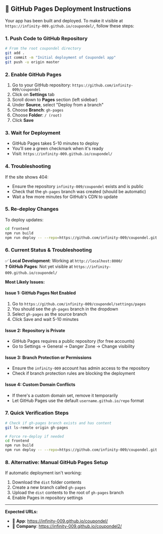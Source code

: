 ## 🚀 GitHub Pages Deployment Instructions

Your app has been built and deployed. To make it visible at `https://infinity-009.github.io/coupondel/`, follow these steps:

### 1. **Push Code to GitHub Repository**
```bash
# From the root coupondel directory
git add .
git commit -m "Initial deployment of Coupondel app"
git push -u origin master
```

### 2. **Enable GitHub Pages**
1. Go to your GitHub repository: `https://github.com/infinity-009/coupondel`
2. Click on **Settings** tab
3. Scroll down to **Pages** section (left sidebar)
4. Under **Source**, select "Deploy from a branch"
5. Choose **Branch**: `gh-pages`
6. Choose **Folder**: `/ (root)`
7. Click **Save**

### 3. **Wait for Deployment**
- GitHub Pages takes 5-10 minutes to deploy
- You'll see a green checkmark when it's ready
- Visit: `https://infinity-009.github.io/coupondel/`

### 4. **Troubleshooting**
If the site shows 404:
- Ensure the repository `infinity-009/coupondel` exists and is public
- Check that the `gh-pages` branch was created (should be automatic)
- Wait a few more minutes for GitHub's CDN to update

### 5. **Re-deploy Changes**
To deploy updates:
```bash
cd frontend
npm run build
npm run deploy -- --repo=https://github.com/infinity-009/coupondel.git
```

### 6. **Current Status & Troubleshooting**

✅ **Local Development**: Working at `http://localhost:8000/`  
❓ **GitHub Pages**: Not yet visible at `https://infinity-009.github.io/coupondel/`

**Most Likely Issues:**

#### **Issue 1: GitHub Pages Not Enabled**
1. Go to `https://github.com/infinity-009/coupondel/settings/pages`
2. You should see the `gh-pages` branch in the dropdown
3. Select `gh-pages` as the source branch
4. Click Save and wait 5-10 minutes

#### **Issue 2: Repository is Private**
- GitHub Pages requires a public repository (for free accounts)
- Go to Settings → General → Danger Zone → Change visibility

#### **Issue 3: Branch Protection or Permissions**
- Ensure the `infinity-009` account has admin access to the repository
- Check if branch protection rules are blocking the deployment

#### **Issue 4: Custom Domain Conflicts**
- If there's a custom domain set, remove it temporarily
- Let GitHub Pages use the default `username.github.io/repo` format

### 7. **Quick Verification Steps**
```bash
# Check if gh-pages branch exists and has content
git ls-remote origin gh-pages

# Force re-deploy if needed
cd frontend
npm run build
npm run deploy -- --repo=https://github.com/infinity-009/coupondel.git
```

### 8. **Alternative: Manual GitHub Pages Setup**
If automatic deployment isn't working:
1. Download the `dist` folder contents
2. Create a new branch called `gh-pages`
3. Upload the `dist` contents to the root of `gh-pages` branch
4. Enable Pages in repository settings

---

**Expected URLs:**
- 🚀 **App**: https://infinity-009.github.io/coupondel/
- 🏢 **Company**: https://infinity-009.github.io/coupondel2/
